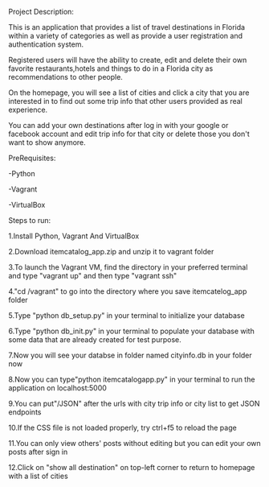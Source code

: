 Project Description:

This is an application that provides a list of travel destinations in Florida within a variety of categories as well as provide a user registration and authentication system. 

Registered users will have the ability to create, edit and delete their own favorite restaurants,hotels and things to do in a Florida city as recommendations to other people.

On the homepage, you will see a list of cities and click a city that you are interested in to find out some trip info that other users provided as real experience. 

You can add your own destinations after log in with your google or facebook account and edit trip info for that city or delete those you don't want to show anymore.

PreRequisites:

-Python

-Vagrant

-VirtualBox

Steps to run:

1.Install Python, Vagrant And VirtualBox

2.Download itemcatalog_app.zip and unzip it to vagrant folder

3.To launch the Vagrant VM, find the directory in your preferred terminal and type "vagrant up" and then type "vagrant ssh" 

4."cd /vagrant" to go into the directory where you save itemcatelog_app folder

5.Type "python db_setup.py" in your terminal to initialize your database

6.Type "python db_init.py" in your terminal to populate your database with some data that are already created for test purpose.

7.Now you will see your databse in folder named cityinfo.db in your folder now

8.Now you can type"python itemcatalogapp.py" in your terminal to run the application on localhost:5000

9.You can put"/JSON" after the urls with city trip info or city list to get JSON endpoints

10.If the CSS file is not loaded properly, try ctrl+f5 to reload the page

11.You can only view others' posts without editing but you can edit your own posts after sign in

12.Click on "show all destination" on top-left corner to return to homepage with a list of cities

